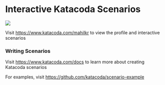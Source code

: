 # Interactive Katacoda Scenarios

[![](http://shields.katacoda.com/katacoda/mahilkr/count.svg)](https://www.katacoda.com/mahilkr "Get your profile on Katacoda.com")

Visit https://www.katacoda.com/mahilkr to view the profile and interactive scenarios

### Writing Scenarios
Visit https://www.katacoda.com/docs to learn more about creating Katacoda scenarios

For examples, visit https://github.com/katacoda/scenario-example
